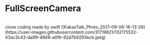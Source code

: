 # FullScreenCamera
<br />
clone coding made by swift
![KakaoTalk_Photo_2021-09-06-16-13-28](https://user-images.githubusercontent.com/31719821/132175532-43ac3c43-da99-4868-a0fb-92d7b9293ecb.jpeg)
